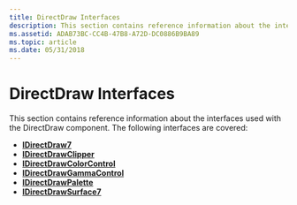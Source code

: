 ```yaml
---
title: DirectDraw Interfaces
description: This section contains reference information about the interfaces used with the DirectDraw component.
ms.assetid: ADAB73BC-CC4B-47B8-A72D-DC0886B9BA89
ms.topic: article
ms.date: 05/31/2018
---
```


# DirectDraw Interfaces

This section contains reference information about the interfaces used with the DirectDraw component. The following interfaces are covered:

-   [**IDirectDraw7**](/windows/desktop/api/Ddraw/nn-ddraw-idirectdraw7)
-   [**IDirectDrawClipper**](/windows/desktop/api/Ddraw/nn-ddraw-idirectdrawclipper)
-   [**IDirectDrawColorControl**](/windows/desktop/api/Ddraw/nn-ddraw-idirectdrawcolorcontrol)
-   [**IDirectDrawGammaControl**](/windows/desktop/api/Ddraw/nn-ddraw-idirectdrawgammacontrol)
-   [**IDirectDrawPalette**](/windows/desktop/api/Ddraw/nn-ddraw-idirectdrawpalette)
-   [**IDirectDrawSurface7**](/windows/desktop/api/Ddraw/nn-ddraw-idirectdrawsurface7)

 

 




